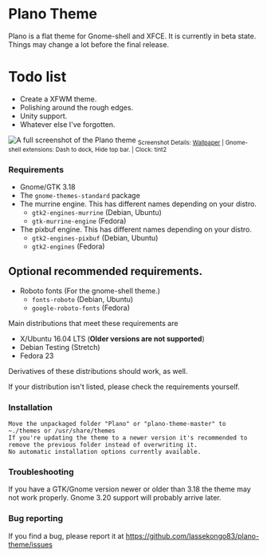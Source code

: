 # Plano Theme

Plano is a flat theme for Gnome-shell and XFCE.
It is currently in beta state. Things may change a lot before the final release.

# Todo list
* Create a XFWM theme.
* Polishing around the rough edges.
* Unity support.
* Whatever else I've forgotten.

![A full screenshot of the Plano theme](http://i.imgur.com/b1bZQVk.png)
<sub>Screenshot Details: [Wallpaper](http://puscifer91.deviantart.com/art/OnePlus-2-Wallpaper-4K-554361312) | Gnome-shell extensions: Dash to dock, Hide top bar. | Clock: tint2</sub>

### Requirements

* Gnome/GTK 3.18
* The `gnome-themes-standard` package
* The murrine engine. This has different names depending on your distro.
  * `gtk2-engines-murrine` (Debian, Ubuntu)
  * `gtk-murrine-engine` (Fedora)
* The pixbuf engine. This has different names depending on your distro.
  * `gtk2-engines-pixbuf` (Debian, Ubuntu)
  * `gtk2-engines` (Fedora)

## Optional recommended requirements.
* Roboto fonts (For the gnome-shell theme.)
  * `fonts-roboto` (Debian, Ubuntu)
  * `google-roboto-fonts` (Fedora)

Main distributions that meet these requirements are

* X/Ubuntu 16.04 LTS (**Older versions are not supported**)
* Debian Testing (Stretch)
* Fedora 23

Derivatives of these distributions should work, as well.

If your distribution isn't listed, please check the requirements yourself.

### Installation

    Move the unpackaged folder "Plano" or "plano-theme-master" to ~./themes or /usr/share/themes
    If you're updating the theme to a newer version it's recommended to remove the previous folder instead of overwriting it.
    No automatic installation options currently available.

### Troubleshooting

If you have a GTK/Gnome version newer or older than 3.18 the theme may not work properly. Gnome 3.20 support will probably arrive later.

### Bug reporting
If you find a bug, please report it at https://github.com/lassekongo83/plano-theme/issues
